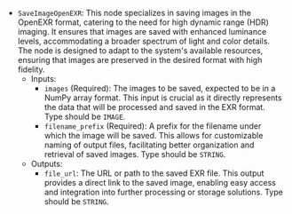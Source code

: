 - `SaveImageOpenEXR`: This node specializes in saving images in the OpenEXR format, catering to the need for high dynamic range (HDR) imaging. It ensures that images are saved with enhanced luminance levels, accommodating a broader spectrum of light and color details. The node is designed to adapt to the system's available resources, ensuring that images are preserved in the desired format with high fidelity.
    - Inputs:
        - `images` (Required): The images to be saved, expected to be in a NumPy array format. This input is crucial as it directly represents the data that will be processed and saved in the EXR format. Type should be `IMAGE`.
        - `filename_prefix` (Required): A prefix for the filename under which the image will be saved. This allows for customizable naming of output files, facilitating better organization and retrieval of saved images. Type should be `STRING`.
    - Outputs:
        - `file_url`: The URL or path to the saved EXR file. This output provides a direct link to the saved image, enabling easy access and integration into further processing or storage solutions. Type should be `STRING`.

